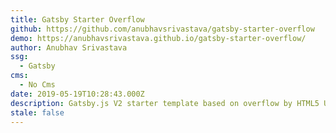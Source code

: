 ```yaml
---
title: Gatsby Starter Overflow
github: https://github.com/anubhavsrivastava/gatsby-starter-overflow
demo: https://anubhavsrivastava.github.io/gatsby-starter-overflow/
author: Anubhav Srivastava
ssg:
  - Gatsby
cms:
  - No Cms
date: 2019-05-19T10:28:43.000Z
description: Gatsby.js V2 starter template based on overflow by HTML5 UP
stale: false
---
```

